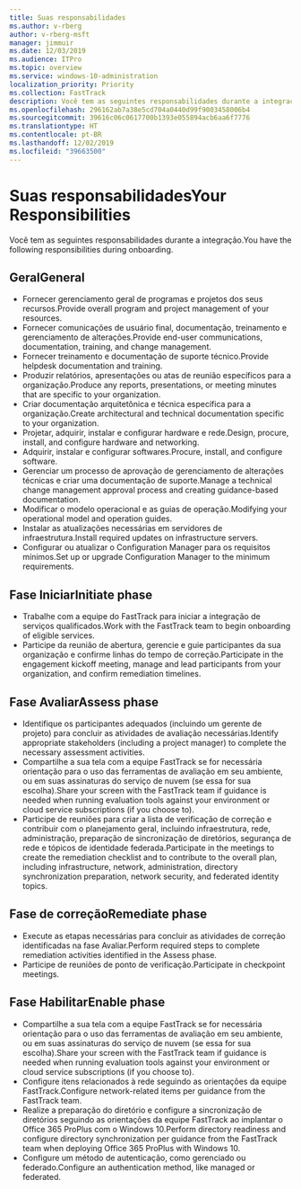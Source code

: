 ```yaml
---
title: Suas responsabilidades
ms.author: v-rberg
author: v-rberg-msft
manager: jimmuir
ms.date: 12/03/2019
ms.audience: ITPro
ms.topic: overview
ms.service: windows-10-administration
localization_priority: Priority
ms.collection: FastTrack
description: Você tem as seguintes responsabilidades durante a integração do Windows 10.
ms.openlocfilehash: 296162ab7a38e5cd704a0440d99f9003458006b4
ms.sourcegitcommit: 39616c06c0617700b1393e055894acb6aa6f7776
ms.translationtype: HT
ms.contentlocale: pt-BR
ms.lasthandoff: 12/02/2019
ms.locfileid: "39663500"
---
```

# <a name="your-responsibilities"></a><span data-ttu-id="1a0d3-103">Suas responsabilidades</span><span class="sxs-lookup"><span data-stu-id="1a0d3-103">Your Responsibilities</span></span>

<span data-ttu-id="1a0d3-104">Você tem as seguintes responsabilidades durante a integração.</span><span class="sxs-lookup"><span data-stu-id="1a0d3-104">You have the following responsibilities during onboarding.</span></span>

## <a name="general"></a><span data-ttu-id="1a0d3-105">Geral</span><span class="sxs-lookup"><span data-stu-id="1a0d3-105">General</span></span>

- <span data-ttu-id="1a0d3-106">Fornecer gerenciamento geral de programas e projetos dos seus recursos.</span><span class="sxs-lookup"><span data-stu-id="1a0d3-106">Provide overall program and project management of your resources.</span></span>
- <span data-ttu-id="1a0d3-107">Fornecer comunicações de usuário final, documentação, treinamento e gerenciamento de alterações.</span><span class="sxs-lookup"><span data-stu-id="1a0d3-107">Provide end-user communications, documentation, training, and change management.</span></span>
- <span data-ttu-id="1a0d3-108">Fornecer treinamento e documentação de suporte técnico.</span><span class="sxs-lookup"><span data-stu-id="1a0d3-108">Provide helpdesk documentation and training.</span></span>
- <span data-ttu-id="1a0d3-109">Produzir relatórios, apresentações ou atas de reunião específicos para a organização.</span><span class="sxs-lookup"><span data-stu-id="1a0d3-109">Produce any reports, presentations, or meeting minutes that are specific to your organization.</span></span>
- <span data-ttu-id="1a0d3-110">Criar documentação arquitetônica e técnica específica para a organização.</span><span class="sxs-lookup"><span data-stu-id="1a0d3-110">Create architectural and technical documentation specific to your organization.</span></span>
- <span data-ttu-id="1a0d3-111">Projetar, adquirir, instalar e configurar hardware e rede.</span><span class="sxs-lookup"><span data-stu-id="1a0d3-111">Design, procure, install, and configure hardware and networking.</span></span>
- <span data-ttu-id="1a0d3-112">Adquirir, instalar e configurar softwares.</span><span class="sxs-lookup"><span data-stu-id="1a0d3-112">Procure, install, and configure software.</span></span>
- <span data-ttu-id="1a0d3-113">Gerenciar um processo de aprovação de gerenciamento de alterações técnicas e criar uma documentação de suporte.</span><span class="sxs-lookup"><span data-stu-id="1a0d3-113">Manage a technical change management approval process and creating guidance-based documentation.</span></span>
- <span data-ttu-id="1a0d3-114">Modificar o modelo operacional e as guias de operação.</span><span class="sxs-lookup"><span data-stu-id="1a0d3-114">Modifying your operational model and operation guides.</span></span>
- <span data-ttu-id="1a0d3-115">Instalar as atualizações necessárias em servidores de infraestrutura.</span><span class="sxs-lookup"><span data-stu-id="1a0d3-115">Install required updates on infrastructure servers.</span></span>
- <span data-ttu-id="1a0d3-116">Configurar ou atualizar o Configuration Manager para os requisitos mínimos.</span><span class="sxs-lookup"><span data-stu-id="1a0d3-116">Set up or upgrade Configuration Manager to the minimum requirements.</span></span>

## <a name="initiate-phase"></a><span data-ttu-id="1a0d3-117">Fase Iniciar</span><span class="sxs-lookup"><span data-stu-id="1a0d3-117">Initiate phase</span></span>

- <span data-ttu-id="1a0d3-118">Trabalhe com a equipe do FastTrack para iniciar a integração de serviços qualificados.</span><span class="sxs-lookup"><span data-stu-id="1a0d3-118">Work with the FastTrack team to begin onboarding of eligible services.</span></span>
- <span data-ttu-id="1a0d3-119">Participe da reunião de abertura, gerencie e guie participantes da sua organização e confirme linhas do tempo de correção.</span><span class="sxs-lookup"><span data-stu-id="1a0d3-119">Participate in the engagement kickoff meeting, manage and lead participants from your organization, and confirm remediation timelines.</span></span>

## <a name="assess-phase"></a><span data-ttu-id="1a0d3-120">Fase Avaliar</span><span class="sxs-lookup"><span data-stu-id="1a0d3-120">Assess phase</span></span>

- <span data-ttu-id="1a0d3-121">Identifique os participantes adequados (incluindo um gerente de projeto) para concluir as atividades de avaliação necessárias.</span><span class="sxs-lookup"><span data-stu-id="1a0d3-121">Identify appropriate stakeholders (including a project manager) to complete the necessary assessment activities.</span></span>
- <span data-ttu-id="1a0d3-122">Compartilhe a sua tela com a equipe FastTrack se for necessária orientação para o uso das ferramentas de avaliação em seu ambiente, ou em suas assinaturas do serviço de nuvem (se essa for sua escolha).</span><span class="sxs-lookup"><span data-stu-id="1a0d3-122">Share your screen with the FastTrack team if guidance is needed when running evaluation tools against your environment or cloud service subscriptions (if you choose to).</span></span>
- <span data-ttu-id="1a0d3-123">Participe de reuniões para criar a lista de verificação de correção e contribuir com o planejamento geral, incluindo infraestrutura, rede, administração, preparação de sincronização de diretórios, segurança de rede e tópicos de identidade federada.</span><span class="sxs-lookup"><span data-stu-id="1a0d3-123">Participate in the meetings to create the remediation checklist and to contribute to the overall plan, including infrastructure, network, administration, directory synchronization preparation, network security, and federated identity topics.</span></span>

## <a name="remediate-phase"></a><span data-ttu-id="1a0d3-124">Fase de correção</span><span class="sxs-lookup"><span data-stu-id="1a0d3-124">Remediate phase</span></span>

- <span data-ttu-id="1a0d3-125">Execute as etapas necessárias para concluir as atividades de correção identificadas na fase Avaliar.</span><span class="sxs-lookup"><span data-stu-id="1a0d3-125">Perform required steps to complete remediation activities identified in the Assess phase.</span></span>
- <span data-ttu-id="1a0d3-126">Participe de reuniões de ponto de verificação.</span><span class="sxs-lookup"><span data-stu-id="1a0d3-126">Participate in checkpoint meetings.</span></span>

## <a name="enable-phase"></a><span data-ttu-id="1a0d3-127">Fase Habilitar</span><span class="sxs-lookup"><span data-stu-id="1a0d3-127">Enable phase</span></span>

- <span data-ttu-id="1a0d3-128">Compartilhe a sua tela com a equipe FastTrack se for necessária orientação para o uso das ferramentas de avaliação em seu ambiente, ou em suas assinaturas do serviço de nuvem (se essa for sua escolha).</span><span class="sxs-lookup"><span data-stu-id="1a0d3-128">Share your screen with the FastTrack team if guidance is needed when running evaluation tools against your environment or cloud service subscriptions (if you choose to).</span></span>
- <span data-ttu-id="1a0d3-129">Configure itens relacionados à rede seguindo as orientações da equipe FastTrack.</span><span class="sxs-lookup"><span data-stu-id="1a0d3-129">Configure network-related items per guidance from the FastTrack team.</span></span>
- <span data-ttu-id="1a0d3-130">Realize a preparação do diretório e configure a sincronização de diretórios seguindo as orientações da equipe FastTrack ao implantar o Office 365 ProPlus com o Windows 10.</span><span class="sxs-lookup"><span data-stu-id="1a0d3-130">Perform directory readiness and configure directory synchronization per guidance from the FastTrack team when deploying Office 365 ProPlus with Windows 10.</span></span>
- <span data-ttu-id="1a0d3-131">Configure um método de autenticação, como gerenciado ou federado.</span><span class="sxs-lookup"><span data-stu-id="1a0d3-131">Configure an authentication method, like managed or federated.</span></span>







  

  

 